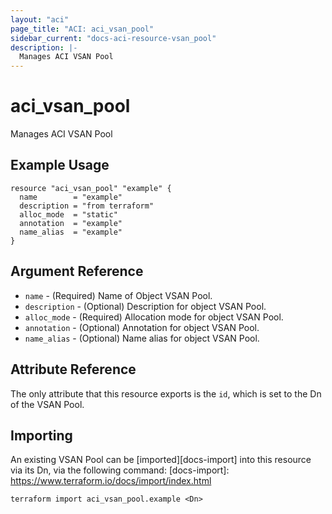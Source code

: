 ```yaml
---
layout: "aci"
page_title: "ACI: aci_vsan_pool"
sidebar_current: "docs-aci-resource-vsan_pool"
description: |-
  Manages ACI VSAN Pool
---
```


# aci_vsan_pool #
Manages ACI VSAN Pool

## Example Usage ##

```hcl
resource "aci_vsan_pool" "example" {
  name        = "example"
  description = "from terraform"
  alloc_mode  = "static"
  annotation  = "example"
  name_alias  = "example"
}
```
## Argument Reference ##
* `name` - (Required) Name of Object VSAN Pool.
* `description` - (Optional) Description for object VSAN Pool.
* `alloc_mode` - (Required) Allocation mode for object VSAN Pool.
* `annotation` - (Optional) Annotation for object VSAN Pool.
* `name_alias` - (Optional) Name alias for object VSAN Pool.



## Attribute Reference

The only attribute that this resource exports is the `id`, which is set to the
Dn of the VSAN Pool.

## Importing ##

An existing VSAN Pool can be [imported][docs-import] into this resource via its Dn, via the following command:
[docs-import]: https://www.terraform.io/docs/import/index.html


```
terraform import aci_vsan_pool.example <Dn>
```
